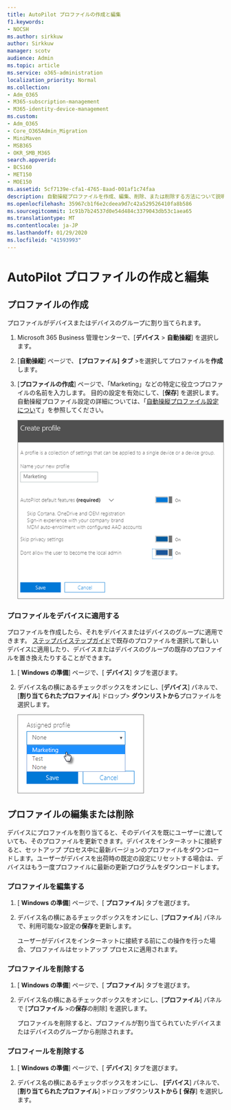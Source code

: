 ```yaml
---
title: AutoPilot プロファイルの作成と編集
f1.keywords:
- NOCSH
ms.author: sirkkuw
author: Sirkkuw
manager: scotv
audience: Admin
ms.topic: article
ms.service: o365-administration
localization_priority: Normal
ms.collection:
- Adm_O365
- M365-subscription-management
- M365-identity-device-management
ms.custom:
- Adm_O365
- Core_O365Admin_Migration
- MiniMaven
- MSB365
- OKR_SMB_M365
search.appverid:
- BCS160
- MET150
- MOE150
ms.assetid: 5cf7139e-cfa1-4765-8aad-001af1c74faa
description: 自動操縦プロファイルを作成、編集、削除、または削除する方法について説明します。
ms.openlocfilehash: 35967cb1f6e2cdeea9d7c42a529526410fa8b586
ms.sourcegitcommit: 1c91b7b24537d0e54d484c3379043db53c1aea65
ms.translationtype: MT
ms.contentlocale: ja-JP
ms.lasthandoff: 01/29/2020
ms.locfileid: "41593993"
---
```

# <a name="create-and-edit-autopilot-profiles"></a>AutoPilot プロファイルの作成と編集

## <a name="create-a-profile"></a>プロファイルの作成

プロファイルがデバイスまたはデバイスのグループに割り当てられます。
  
1. Microsoft 365 Business 管理センターで、[**デバイス** \> **自動操縦**] を選択します。
  
2. [**自動操縦**] ページで、 **[プロファイル] タブ** \>を選択してプロファイルを**作成**します。
    
3. [**プロファイルの作成**] ページで、「Marketing」などの特定に役立つプロファイルの名前を入力します。 目的の設定を有効にして、[**保存**] を選択します。 自動操縦プロファイル設定の詳細については、「[自動操縦プロファイル設定につい](autopilot-profile-settings.md)て」を参照してください。
    
    ![Enter name and turn on settings in the Create profile panel.](media/63b5a00d-6a5d-48d0-9557-e7531e80702a.png)
  
### <a name="apply-profile-to-a-device"></a>プロファイルをデバイスに適用する

プロファイルを作成したら、それをデバイスまたはデバイスのグループに適用できます。 [ステップバイステップガイド](add-autopilot-devices-and-profile.md)で既存のプロファイルを選択して新しいデバイスに適用したり、デバイスまたはデバイスのグループの既存のプロファイルを置き換えたりすることができます。 
  
1. [ **Windows の準備**] ページで、[ **デバイス**] タブを選びます。 
    
2. デバイス名の横にあるチェックボックスをオンにし、[**デバイス**] パネルで、[**割り当てられたプロファイル**] ドロップ\> **ダウンリストから**プロファイルを選択します。
    
    ![In the Device panel, select an Assigned profile to apply it.](media/ed0ce33f-9241-4403-a5de-2dddffdc6fb9.png)
  
## <a name="edit-delete-or-remove-a-profile"></a>プロファイルの編集または削除

デバイスにプロファイルを割り当てると、そのデバイスを既にユーザーに渡していても、そのプロファイルを更新できます。デバイスをインターネットに接続すると、セットアップ プロセス中に最新バージョンのプロファイルをダウンロードします。ユーザーがデバイスを出荷時の既定の設定にリセットする場合は、デバイスはもう一度プロファイルに最新の更新プログラムをダウンロードします。 
  
### <a name="edit-a-profile"></a>プロファイルを編集する

1. [ **Windows の準備**] ページで、[ **プロファイル**] タブを選びます。 
    
2. デバイス名の横にあるチェックボックスをオンにし、[**プロファイル**] パネルで、利用可能な\>設定の**保存**を更新します。
    
    ユーザーがデバイスをインターネットに接続する前にこの操作を行った場合、プロファイルはセットアップ プロセスに適用されます。
    
### <a name="delete-a-profile"></a>プロファイルを削除する

1. [ **Windows の準備**] ページで、[ **プロファイル**] タブを選びます。 
    
2. デバイス名の横にあるチェックボックスをオンにし、[**プロファイル**] パネルで [**プロファイル** \>の**保存**の削除] を選択します。
    
    プロファイルを削除すると、プロファイルが割り当てられていたデバイスまたはデバイスのグループから削除されます。
    
### <a name="remove-a-profile"></a>プロフィールを削除する

1. [ **Windows の準備**] ページで、[ **デバイス**] タブを選びます。 
    
2. デバイス名の横にあるチェックボックスをオンにし、 **[デバイス**] パネルで、[**割り当てられたプロファイル**] \>ドロップダウン**リストから [** **保存**] を選択します。
    
